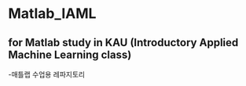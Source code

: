# Matlab_IAML

## for Matlab study in KAU (Introductory Applied Machine Learning class)

-매틀랩 수업용 레파지토리
